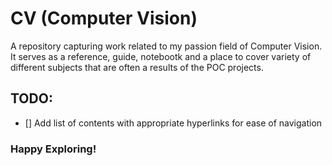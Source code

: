 # CV (Computer Vision)

A repository capturing work related to my passion field of Computer Vision.  
It serves as a reference, guide, notebootk and a place to cover variety of
different subjects that are often a results of the POC projects.

## TODO:
  - [] Add list of contents with appropriate hyperlinks for ease of navigation

### Happy Exploring!

